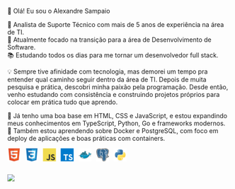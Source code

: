 👋 Olá! Eu sou o Alexandre Sampaio

🎯 Analista de Suporte Técnico com mais de 5 anos de experiência na área de TI. <br/>
🚀 Atualmente focado na transição para a área de Desenvolvimento de Software. <br/>
📚 Estudando todos os dias para me tornar um desenvolvedor full stack.

💡 Sempre tive afinidade com tecnologia, mas demorei um tempo pra entender qual caminho seguir dentro da área de TI. Depois de muita pesquisa e prática, descobri minha paixão pela programação. Desde então, venho estudando com consistência e construindo projetos próprios para colocar em prática tudo que aprendo.

🧠 Já tenho uma boa base em HTML, CSS e JavaScript, e estou expandindo meus conhecimentos em TypeScript, Python, Go e frameworks modernos. <br/>
🐳 Também estou aprendendo sobre Docker e PostgreSQL, com foco em deploy de aplicações e boas práticas com containers.



<div style="display: flex; gap: 10px; align-items: center;"> 
  <img src="https://raw.githubusercontent.com/devicons/devicon/master/icons/html5/html5-original.svg" alt="HTML5" width="30"/> 
  <img src="https://raw.githubusercontent.com/devicons/devicon/master/icons/css3/css3-original.svg" alt="CSS3" width="30"/> 
  <img src="https://raw.githubusercontent.com/devicons/devicon/master/icons/javascript/javascript-original.svg" alt="JavaScript" width="30"/> 
  <img src="https://raw.githubusercontent.com/devicons/devicon/master/icons/typescript/typescript-original.svg" alt="TypeScript" width="30"/> 
  <img src="https://raw.githubusercontent.com/devicons/devicon/master/icons/docker/docker-original.svg" alt="Docker" width="30"/> 
  <img src="https://raw.githubusercontent.com/devicons/devicon/master/icons/postgresql/postgresql-original.svg" alt="PostgreSQL" width="30"/> <img src="https://raw.githubusercontent.com/devicons/devicon/master/icons/python/python-original.svg" alt="Python" width="30"/> </div>

##

<div>
    <a href="https://www.linkedin.com/in/alexandre-pecker-sampaio-1005ba19b/" target="_blank"><img src="https://img.shields.io/badge/LinkedIn-0077B5?style=for-the-badge&logo=linkedin&logoColor=white" target="_blank"></a>
 </div>
